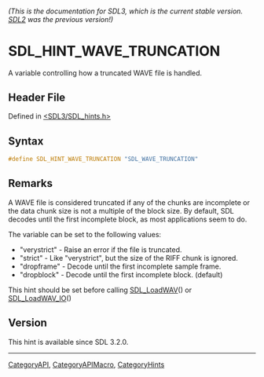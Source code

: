 ###### (This is the documentation for SDL3, which is the current stable version. [SDL2](https://wiki.libsdl.org/SDL2/) was the previous version!)
# SDL_HINT_WAVE_TRUNCATION

A variable controlling how a truncated WAVE file is handled.

## Header File

Defined in [<SDL3/SDL_hints.h>](https://github.com/libsdl-org/SDL/blob/main/include/SDL3/SDL_hints.h)

## Syntax

```c
#define SDL_HINT_WAVE_TRUNCATION "SDL_WAVE_TRUNCATION"
```

## Remarks

A WAVE file is considered truncated if any of the chunks are incomplete or
the data chunk size is not a multiple of the block size. By default, SDL
decodes until the first incomplete block, as most applications seem to do.

The variable can be set to the following values:

- "verystrict" - Raise an error if the file is truncated.
- "strict" - Like "verystrict", but the size of the RIFF chunk is ignored.
- "dropframe" - Decode until the first incomplete sample frame.
- "dropblock" - Decode until the first incomplete block. (default)

This hint should be set before calling [SDL_LoadWAV](SDL_LoadWAV)() or
[SDL_LoadWAV_IO](SDL_LoadWAV_IO)()

## Version

This hint is available since SDL 3.2.0.

----
[CategoryAPI](CategoryAPI), [CategoryAPIMacro](CategoryAPIMacro), [CategoryHints](CategoryHints)

